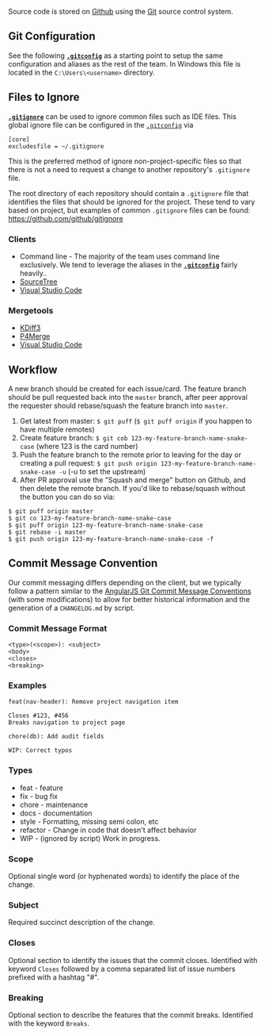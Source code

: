 Source code is stored on [Github](https://github.com/b2io/) using the [Git](http://git-scm.com/) source control system.

## Git Configuration

See the following **[`.gitconfig`](/source-control/.gitconfig)** as a starting point to setup the same configuration and aliases as the rest of the team. In Windows this file is located in the `C:\Users\<username>` directory.

## Files to Ignore

**[`.gitignore`](/source-control/.gitignore)** can be used to ignore common files such as IDE files. This global ignore file can be configured in the [`.gitconfig`](/source-control/.gitconfig) via

```
[core]
excludesfile = ~/.gitignore
```

This is the preferred method of ignore non-project-specific files so that there is not a need to request a change to another repository's `.gitignore` file.

The root directory of each repository should contain a `.gitignore` file that identifies the files that should be ignored for the project. These tend to vary based on project, but examples of common `.gitignore` files can be found: https://github.com/github/gitignore

### Clients

- Command line - The majority of the team uses command line exclusively. We tend to leverage the aliases in the **[`.gitconfig`](/source-control/.gitconfig)** fairly heavily..
- [SourceTree](http://www.sourcetreeapp.com/)
- [Visual Studio Code](https://code.visualstudio.com)

### Mergetools

- [KDiff3](http://kdiff3.sourceforge.net/)
- [P4Merge](http://www.perforce.com/product/components/perforce-visual-merge-and-diff-tools)
- [Visual Studio Code](https://code.visualstudio.com)

## Workflow

A new branch should be created for each issue/card. The feature branch should be pull requested back into the `master` branch, after peer approval the requester should rebase/squash the feature branch into `master`.

1. Get latest from master: `$ git puff` (`$ git puff origin` if you happen to have multiple remotes)
2. Create feature branch: `$ git cob 123-my-feature-branch-name-snake-case` (where 123 is the card number)
3. Push the feature branch to the remote prior to leaving for the day or creating a pull request: `$ git push origin 123-my-feature-branch-name-snake-case -u` (-u to set the upstream)
4. After PR approval use the "Squash and merge" button on Github, and then delete the remote branch. If you'd like to rebase/squash without the button you can do so via:

```
$ git puff origin master
$ git co 123-my-feature-branch-name-snake-case
$ git puff origin 123-my-feature-branch-name-snake-case
$ git rebase -i master
$ git push origin 123-my-feature-branch-name-snake-case -f
```

## Commit Message Convention

Our commit messaging differs depending on the client, but we typically follow a pattern similar to the [AngularJS Git Commit Message Conventions](https://docs.google.com/document/d/1OLFfQHdZXpd-oBNik3_rgFyPooZ3U4-KAGQrEpQVbXs/edit?usp=sharing) (with some modifications) to allow for better historical information and the generation of a `CHANGELOG.md` by script.

### Commit Message Format

```
<type>(<scope>): <subject>
<body>
<closes>
<breaking>
```

### Examples

```
feat(nav-header): Remove project navigation item

Closes #123, #456
Breaks navigation to project page
```

`chore(db): Add audit fields`

`WIP: Correct typos`

### Types

- feat - feature
- fix - bug fix
- chore - maintenance
- docs - documentation
- style - Formatting, missing semi colon, etc
- refactor - Change in code that doesn't affect behavior
- WIP - (ignored by script) Work in progress.

### Scope

Optional single word (or hyphenated words) to identify the place of the change.

### Subject

Required succinct description of the change.

### Closes

Optional section to identify the issues that the commit closes. Identified with keyword `Closes` followed by a comma
separated list of issue numbers prefixed with a hashtag "#".

### Breaking

Optional section to describe the features that the commit breaks. Identified with the keyword `Breaks`.
